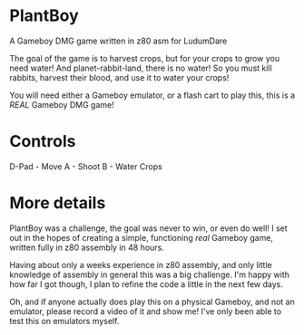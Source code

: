 # PlantBoy
A Gameboy DMG game written in z80 asm for LudumDare

The goal of the game is to harvest crops, but for your crops to grow you need water!  And planet-rabbit-land, there is no water!  So you must kill rabbits, harvest their blood, and use it to water your crops!

You will need either a Gameboy emulator, or a flash cart to play this, this is a *REAL* Gameboy DMG game!

# Controls
D-Pad - Move
A - Shoot
B - Water Crops

# More details
PlantBoy was a challenge, the goal was never to win, or even do well!  I set out in the hopes of creating a simple, functioning *real* Gameboy game, written fully in z80 assembly in 48 hours.

Having about only a weeks experience in z80 assembly, and only little knowledge of assembly in general this was a big challenge.  I'm happy with how far I got though, I plan to refine the code a little in the next few days.

Oh, and if anyone actually does play this on a physical Gameboy, and not an emulator, please record a video of it and show me!  I've only been able to test this on emulators myself.
